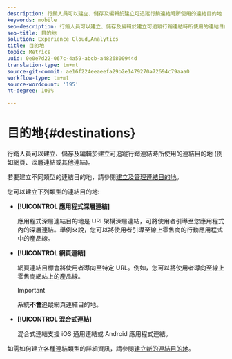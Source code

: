 ```yaml
---
description: 行銷人員可以建立、儲存及編輯於建立可追蹤行銷連結時所使用的連結目的地 (例如網頁、深層連結或其他連結)。
keywords: mobile
seo-description: 行銷人員可以建立、儲存及編輯於建立可追蹤行銷連結時所使用的連結目的地 (例如網頁、深層連結或其他連結)。
seo-title: 目的地
solution: Experience Cloud,Analytics
title: 目的地
topic: Metrics
uuid: 0e0e7d22-067c-4a59-abcb-a4826800944d
translation-type: tm+mt
source-git-commit: ae16f224eeaeefa29b2e1479270a72694c79aaa0
workflow-type: tm+mt
source-wordcount: '195'
ht-degree: 100%

---
```



# 目的地{#destinations}

行銷人員可以建立、儲存及編輯於建立可追蹤行銷連結時所使用的連結目的地 (例如網頁、深層連結或其他連結)。

若要建立不同類型的連結目的地，請參閱[建立及管理連結目的地](/help/using/acquisition-main/c-manage-link-destinations/c-manage-link-destinations.md)。

您可以建立下列類型的連結目的地:

* **[!UICONTROL 應用程式深層連結]**

   應用程式深層連結目的地是 URI 架構深層連結，可將使用者引導至您應用程式內的深層連結。舉例來說，您可以將使用者引導至線上零售商的行動應用程式中的產品線。

* **[!UICONTROL 網頁連結]**

   網頁連結目標會將使用者導向至特定 URL。例如，您可以將使用者導向至線上零售商網站上的產品線。

   >[!IMPORTANT]
   >
   >系統&#x200B;**不會**&#x200B;追蹤網頁連結目的地。

* **[!UICONTROL 混合式連結]**

   混合式連結支援 iOS 通用連結或 Android 應用程式連結。

如需如何建立各種連結類型的詳細資訊，請參閱[建立新的連結目的地](/help/using/acquisition-main/c-manage-link-destinations/t-create-new-app-deep-link-destination.md)。
